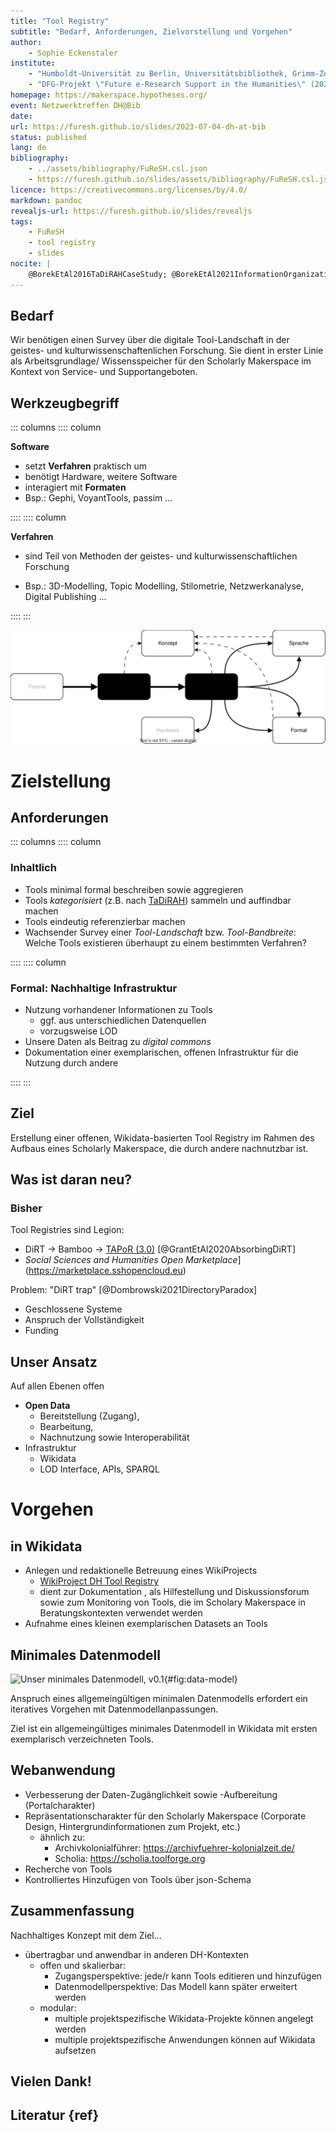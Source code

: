 ```yaml
---
title: "Tool Registry"
subtitle: "Bedarf, Anforderungen, Zielvorstellung und Vorgehen"
author:
    - Sophie Eckenstaler
institute: 
    - "Humboldt-Universität zu Berlin, Universitätsbibliothek, Grimm-Zentrum"
    - "DFG-Projekt \"Future e-Research Support in the Humanities\" (2022--25)"
homepage: https://makerspace.hypotheses.org/
event: Netzwerktreffen DH@Bib
date: 
url: https://furesh.github.io/slides/2023-07-04-dh-at-bib
status: published
lang: de
bibliography:
    - ../assets/bibliography/FuReSH.csl.json
    - https://furesh.github.io/slides/assets/bibliography/FuReSH.csl.json
licence: https://creativecommons.org/licenses/by/4.0/
markdown: pandoc
revealjs-url: https://furesh.github.io/slides/revealjs
tags:
    - FuReSH
    - tool registry
    - slides
nocite: |
    @BorekEtAl2016TaDiRAHCaseStudy; @BorekEtAl2021InformationOrganizationAccess; @Zhao2022SystematicReviewWikidata; @FischerEtAl2023Preface
---
```


## Bedarf

Wir benötigen einen Survey über die digitale Tool-Landschaft in der geistes- und kulturwissenschaftenlichen Forschung. Sie dient in erster Linie als Arbeitsgrundlage/ Wissensspeicher für den Scholarly Makerspace im Kontext von Service- und Supportangeboten.

## Werkzeugbegriff

<!-- - Software, mit der bestimmte Verfahren praktisch umgesetzt werden und die in der geistes- und kulturwissenschaftlichen Forschung zum Einsatz kommen (z.B. 3D-Modelling, Topic Modelling, Stilometrie, Netzwerkanalyse, Digital Publishing)
- Die Verfahren beziehen sich auf alle Verfahren im Forschungsprozess, also von Datenbeschaffung und -aufbereitung über die Analyse und Interpretation bis hin zur Präsentation und Veröffentlichung
- Beispiel für solche Software kann sein:
    - Open Refine
    - Gephi
    - Voyant Tools
    - Passim
    - Wordpress
    - etc. -->

::: columns
:::: column

**Software**

+ setzt **Verfahren** praktisch um
+ benötigt Hardware, weitere Software
+ interagiert mit **Formaten**
+ Bsp.: Gephi, VoyantTools, passim ...


::::
:::: column

**Verfahren** 

- sind Teil von Methoden der geistes- und kulturwissenschaftlichen Forschung
+ Bsp.: 3D-Modelling, Topic Modelling, Stilometrie, Netzwerkanalyse, Digital Publishing ...

::::
:::

![](../assets/images/taxonomy-tools_2.svg)


# Zielstellung

## Anforderungen

::: columns
:::: column

### Inhaltlich

- Tools minimal formal beschreiben sowie aggregieren
- Tools *kategorisiert* (z.B. nach [TaDiRAH](https://vocabs.dariah.eu/tadirah)) sammeln und auffindbar machen
- Tools eindeutig referenzierbar machen
- Wachsender Survey einer *Tool-Landschaft* bzw. *Tool-Bandbreite*: Welche Tools existieren überhaupt zu einem bestimmten Verfahren?

::::
:::: column

### Formal: Nachhaltige Infrastruktur

- Nutzung vorhandener Informationen zu Tools
    + ggf. aus unterschiedlichen Datenquellen
    + vorzugsweise LOD
- Unsere Daten als Beitrag zu *digital commons*
- Dokumentation einer exemplarischen, offenen Infrastruktur für die Nutzung durch andere

::::
:::

## Ziel

Erstellung einer offenen, Wikidata-basierten Tool Registry im Rahmen des Aufbaus eines Scholarly Makerspace, die durch andere nachnutzbar ist.

## Was ist daran neu?

### Bisher

Tool Registries sind Legion: 

- DiRT -> Bamboo -> [TAPoR (3.0)](https://tapor.ca/) [@GrantEtAl2020AbsorbingDiRT]
- *Social Sciences and Humanities Open Marketplace*](https://marketplace.sshopencloud.eu)

Problem: "DiRT trap" [@Dombrowski2021DirectoryParadox]

- Geschlossene Systeme
- Anspruch der Vollständigkeit
- Funding

## Unser Ansatz

Auf allen Ebenen offen

- **Open Data**
    - Bereitstellung (Zugang), 
    - Bearbeitung, 
    - Nachnutzung sowie Interoperabilität
- Infrastruktur
    + Wikidata
    + LOD Interface, APIs, SPARQL


# Vorgehen

## in Wikidata
    
- Anlegen und redaktionelle Betreuung eines WikiProjects
    - [WikiProject DH Tool Registry](https://www.wikidata.org/wiki/Wikidata:WikiProject_DH_Tool_Registry)
    - dient zur Dokumentation <!--des Datenmodells-->, als Hilfestellung und Diskussionsforum sowie zum Monitoring von Tools, die im Scholary Makerspace in Beratungskontexten verwendet werden
- Aufnahme eines kleinen exemplarischen Datasets an Tools

## Minimales Datenmodell

![Unser minimales Datenmodell, v0.1](https://furesh.github.io/slides/assets/images/tool-registry_wikidata-datamodel.jpg){#fig:data-model}

Anspruch eines allgemeingültigen minimalen Datenmodells erfordert ein iteratives Vorgehen mit Datenmodellanpassungen.

Ziel ist ein allgemeingültiges minimales Datenmodell in Wikidata mit ersten exemplarisch verzeichneten Tools.

## Webanwendung

- Verbesserung der Daten-Zugänglichkeit sowie -Aufbereitung (Portalcharakter)
- Repräsentationscharakter für den Scholarly Makerspace (Corporate Design, Hintergrundinformationen zum Projekt, etc.)
    - ähnlich zu: 
        + Archivkolonialführer: <https://archivfuehrer-kolonialzeit.de/>
        + Scholia: <https://scholia.toolforge.org>
- Recherche von Tools
- Kontrolliertes Hinzufügen von Tools über json-Schema

## Zusammenfassung

Nachhaltiges Konzept mit dem Ziel...

- übertragbar und anwendbar in anderen DH-Kontexten
    - offen und skalierbar:
        - Zugangsperspektive: jede/r kann Tools editieren und hinzufügen
        - Datenmodellperspektive: Das Modell kann später erweitert werden
    - modular: 
        - multiple projektspezifische Wikidata-Projekte können angelegt werden
        - multiple projektspezifische Anwendungen können auf Wikidata aufsetzen

## Vielen Dank!

## Literatur {ref}
